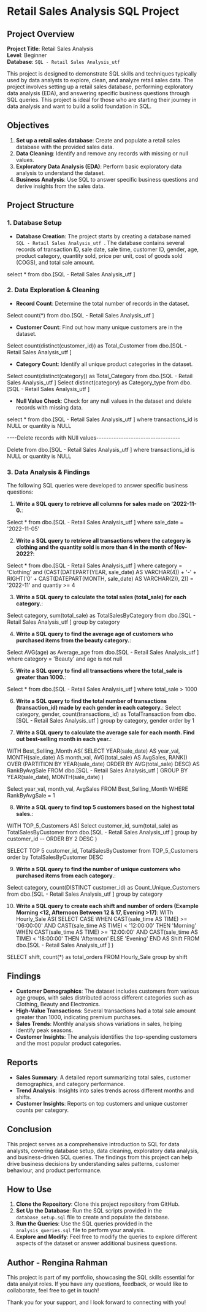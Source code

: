 # Retail Sales Analysis SQL Project

## Project Overview

**Project Title**: Retail Sales Analysis  
**Level**: Beginner  
**Database**: `SQL - Retail Sales Analysis_utf`

This project is designed to demonstrate SQL skills and techniques typically used by data analysts to explore, clean, and analyze retail sales data. The project involves setting up a retail sales database, performing exploratory data analysis (EDA), and answering specific business questions through SQL queries. This project is ideal for those who are starting their journey in data analysis and want to build a solid foundation in SQL.

## Objectives

1. **Set up a retail sales database**: Create and populate a retail sales database with the provided sales data.
2. **Data Cleaning**: Identify and remove any records with missing or null values.
3. **Exploratory Data Analysis (EDA)**: Perform basic exploratory data analysis to understand the dataset.
4. **Business Analysis**: Use SQL to answer specific business questions and derive insights from the sales data.

## Project Structure

### 1. Database Setup

- **Database Creation**: The project starts by creating a database named `SQL - Retail Sales Analysis_utf `.
The database contains several records of transaction ID, sale date, sale time, customer ID, gender, age, product category, quantity sold, price per unit, cost of goods sold (COGS), and total sale amount.

select *
from dbo.[SQL - Retail Sales Analysis_utf ]

### 2. Data Exploration & Cleaning

- **Record Count**: Determine the total number of records in the dataset.
  
Select count(*)
from dbo.[SQL - Retail Sales Analysis_utf ]
- **Customer Count**: Find out how many unique customers are in the dataset.
  
Select count(distinct(customer_id)) as Total_Customer
from dbo.[SQL - Retail Sales Analysis_utf ]

- **Category Count**: Identify all unique product categories in the dataset.
  
Select count(distinct(category)) as Total_Category
from dbo.[SQL - Retail Sales Analysis_utf ]
Select distinct(category) as Category_type
from dbo.[SQL - Retail Sales Analysis_utf ]

- **Null Value Check**: Check for any null values in the dataset and delete records with missing data.
  
select *
from dbo.[SQL - Retail Sales Analysis_utf ]
where 
	transactions_id is NULL
	or quantity is NULL

----Delete records with NUll values----------------------------------

Delete 
from dbo.[SQL - Retail Sales Analysis_utf ]
where 
	transactions_id is NULL
	or quantity is NULL

### 3. Data Analysis & Findings

The following SQL queries were developed to answer specific business questions:

1. **Write a SQL query to retrieve all columns for sales made on '2022-11-0.**:
   
Select *
from dbo.[SQL - Retail Sales Analysis_utf ]
where sale_date = '2022-11-05'

2. **Write a SQL query to retrieve all transactions where the category is clothing and the quantity sold is more than 4 in the month of Nov-2022?**:

Select * 
from dbo.[SQL - Retail Sales Analysis_utf ]
where category = 'Clothing'
	and (CAST(DATEPART(YEAR, sale_date) AS VARCHAR(4)) + '-' +
		RIGHT('0' + CAST(DATEPART(MONTH, sale_date) AS VARCHAR(2)), 2)) = '2022-11'
	and quantiy >= 4
 
3. **Write a SQL query to calculate the total sales (total_sale) for each category.**:

Select category, sum(total_sale) as TotalSalesByCategory
from dbo.[SQL - Retail Sales Analysis_utf ]
group by category

4. **Write a SQL query to find the average age of customers who purchased items from the beauty category.**:

Select AVG(age) as Average_age
from dbo.[SQL - Retail Sales Analysis_utf ]
where category = 'Beauty'
and age is not null

5. **Write a SQL query to find all transactions where the total_sale is greater than 1000.**:

Select *
from dbo.[SQL - Retail Sales Analysis_utf ]
where total_sale > 1000
   
6. **Write a SQL query to find the total number of transactions (transaction_id) made by each gender in each category.**:
Select category, gender, count(transactions_id) as TotalTransaction
from dbo.[SQL - Retail Sales Analysis_utf ]
group by category, gender
order by 1

7. **Write a SQL query to calculate the average sale for each month. Find out best-selling month in each year.**:

WITH Best_Selling_Month AS(
	SELECT
		YEAR(sale_date) AS year_val,
		MONTH(sale_date) AS month_val,
		AVG(total_sale) AS AvgSales,
		RANK() OVER (PARTITION BY YEAR(sale_date) ORDER BY AVG(total_sale) DESC) AS RankByAvgSale
	FROM
		dbo.[SQL - Retail Sales Analysis_utf ]
	GROUP BY
		YEAR(sale_date),
		MONTH(sale_date) 
)

Select  year_val, month_val, AvgSales
	FROM Best_Selling_Month 
	WHERE RankByAvgSale = 1
 
8. **Write a SQL query to find top 5 customers based on the highest total sales.**:

WITH TOP_5_Customers AS(
	Select customer_id, sum(total_sale) as TotalSalesByCustomer
	from dbo.[SQL - Retail Sales Analysis_utf ]
	group by customer_id
--	ORDER BY  2 DESC
)

SELECT TOP 5 customer_id, TotalSalesByCustomer
from TOP_5_Customers
order by TotalSalesByCustomer DESC

9. **Write a SQL query to find the number of unique customers who purchased items from each category.**:

Select category, count(DISTINCT customer_id) as Count_Unique_Customers
from dbo.[SQL - Retail Sales Analysis_utf ]
group by category

10. **Write a SQL query to create each shift and number of orders (Example Morning <12, Afternoon Between 12 & 17, Evening >17)**:
WITh Hourly_Sale AS(
SELECT 
    CASE
        WHEN CAST(sale_time AS TIME) >= '06:00:00' AND CAST(sale_time AS TIME) < '12:00:00' THEN 'Morning'
        WHEN CAST(sale_time AS TIME) >= '12:00:00' AND CAST(sale_time AS TIME) < '18:00:00' THEN 'Afternoon'
        ELSE 'Evening'
    END AS Shift
FROM
    dbo.[SQL - Retail Sales Analysis_utf ]
)

SELECT shift, count(*) as total_orders
FROM Hourly_Sale
group by shift 
    
## Findings

- **Customer Demographics**: The dataset includes customers from various age groups, with sales distributed across different categories such as Clothing, Beauty and Electronics.
- **High-Value Transactions**: Several transactions had a total sale amount greater than 1000, indicating premium purchases.
- **Sales Trends**: Monthly analysis shows variations in sales, helping identify peak seasons.
- **Customer Insights**: The analysis identifies the top-spending customers and the most popular product categories.

## Reports

- **Sales Summary**: A detailed report summarizing total sales, customer demographics, and category performance.
- **Trend Analysis**: Insights into sales trends across different months and shifts.
- **Customer Insights**: Reports on top customers and unique customer counts per category.

## Conclusion

This project serves as a comprehensive introduction to SQL for data analysts, covering database setup, data cleaning, exploratory data analysis, and business-driven SQL queries. The findings from this project can help drive business decisions by understanding sales patterns, customer behaviour, and product performance.

## How to Use

1. **Clone the Repository**: Clone this project repository from GitHub.
2. **Set Up the Database**: Run the SQL scripts provided in the `database_setup.sql` file to create and populate the database.
3. **Run the Queries**: Use the SQL queries provided in the `analysis_queries.sql` file to perform your analysis.
4. **Explore and Modify**: Feel free to modify the queries to explore different aspects of the dataset or answer additional business questions.

## Author - Rengina Rahman

This project is part of my portfolio, showcasing the SQL skills essential for data analyst roles. If you have any questions, feedback, or would like to collaborate, feel free to get in touch!

Thank you for your support, and I look forward to connecting with you!
